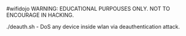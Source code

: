 #wifidojo
WARNING: EDUCATIONAL PURPOUSES ONLY. NOT TO ENCOURAGE IN HACKING.

./deauth.sh - DoS any device inside wlan via deauthentication attack.
